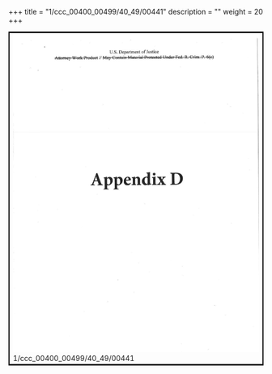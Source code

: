 +++
title = "1/ccc_00400_00499/40_49/00441"
description = ""
weight = 20
+++

<table style="border:2px solid black;max-width:800px;max-height:800px;" 
><tr><td>
<img class="center-fit-jpg"
src="/jpg_/jpg_mueller_report_searchable_441.jpg">
1/ccc_00400_00499/40_49/00441
</img></td></tr></table>
